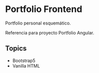 
# Portfolio Frontend

Portfolio personal esquemático.

Referencia para proyecto Portfolio Angular.
## Topics

- Bootstrap5
- Vanilla HTML


